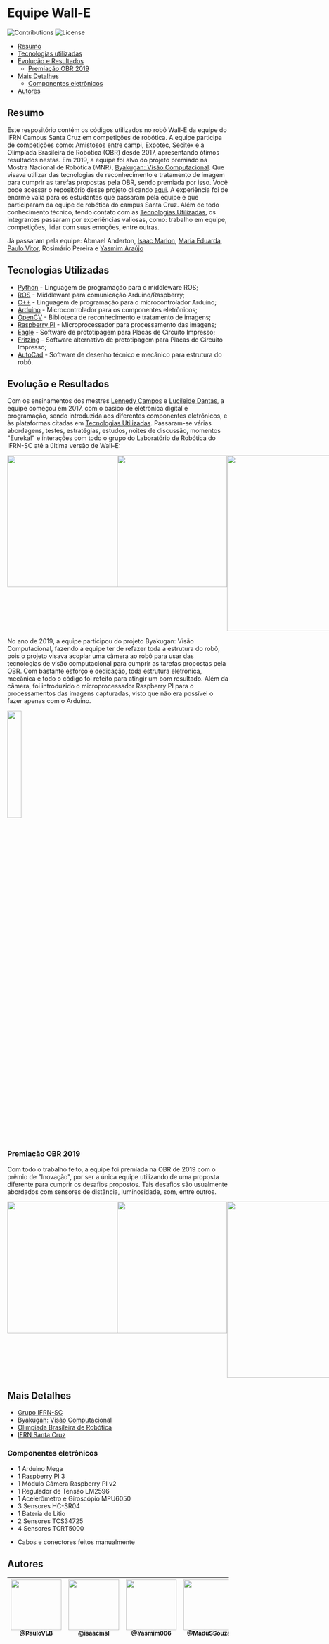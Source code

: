 # Equipe Wall-E

![Contributions](https://img.shields.io/badge/contributions-welcome-brightgreen.svg)
 ![License](https://img.shields.io/github/license/PauloVLB/byakuganv2)

- [Resumo](#resumo)
- [Tecnologias utilizadas](#tecnologias-utilizadas)
- [Evolução e Resultados](#evolução-e-resultados)
    - [Premiação OBR 2019](#premiação-obr-2019)
- [Mais Detalhes](#mais-detalhes)
    - [Componentes eletrônicos](#componentes-eletrônicos)
- [Autores](#autores)


## Resumo 

Este respositório contém os códigos utilizados no robô Wall-E da equipe do IFRN Campus Santa Cruz em competições de robótica. A equipe participa de competições como: Amistosos entre campi, Expotec, Secitex e a Olimpíada Brasileira de Robótica (OBR) desde 2017, apresentando ótimos resultados nestas. Em 2019, a equipe foi alvo do projeto premiado na Mostra Nacional de Robótica (MNR), [Byakugan: Visão Computacional](https://github.com/PauloVLB/byakuganv2). Que visava utilizar das tecnologias de reconhecimento e tratamento de imagem para cumprir as tarefas propostas pela OBR, sendo premiada por isso. Você pode acessar o repositório desse projeto clicando [aqui](https://github.com/PauloVLB/byakuganv2). A experiência foi de enorme valia para os estudantes que passaram pela equipe e que participaram da equipe de robótica do campus Santa Cruz. Além de todo conhecimento técnico, tendo contato com as [Tecnologias Utilizadas](##tecnologias-utilizadas), os integrantes passaram por experiências valiosas, como: trabalho em equipe, competições, lidar com suas emoções, entre outras. 

Já passaram pela equipe: Abmael Anderton, [Isaac Marlon](https://github.com/isaacmsl), [Maria Eduarda](https://github.com/MaduSSouza), [Paulo Vitor](https://github.com/PauloVLB), Rosimário Pereira e [Yasmim Araújo](https://github.com/Yasmim066)

## Tecnologias Utilizadas

- [Python](https://www.python.org/) - Linguagem de programação para o middleware ROS;
- [ROS](http://wiki.ros.org/pt_BR/ROS/Tutorials) - Middleware para comunicação Arduino/Raspberry;
- [C++](https://www.cplusplus.com/) - Linguagem de programação para o microcontrolador Arduino;
- [Arduino](https://www.arduino.cc/) - Microcontrolador para os componentes eletrônicos;
- [OpenCV](https://opencv.org/) - Biblioteca de reconhecimento e tratamento de imagens;
- [Raspberry PI](https://www.raspberrypi.org/) - Microprocessador para processamento das imagens;
- [Eagle](https://www.autodesk.com/products/eagle/overview) - Software de prototipagem para Placas de Circuito Impresso;
- [Fritzing](https://fritzing.org/) - Software alternativo de prototipagem para Placas de Circuito Impresso;
- [AutoCad](https://www.autodesk.com.br/products/autocad/overview) - Software de desenho técnico e mecânico para estrutura do robô.

## Evolução e Resultados

Com os ensinamentos dos mestres [Lennedy Campos](https://github.com/lennedy) e [Lucileide Dantas](https://github.com/lucileidedantas), a equipe começou em 2017, com o básico de eletrônica digital e programação, sendo introduzida aos diferentes componentes eletrônicos, e às plataformas citadas em [Tecnologias Utilizadas](##tecnologias-utilizadas).  Passaram-se várias abordagens, testes, estratégias, estudos, noites de discussão, momentos "Eureka!" e interações com todo o grupo do Laboratório de Robótica do IFRN-SC até a última versão de Wall-E:

<div style="display: flex;">
    <img src="https://user-images.githubusercontent.com/31678236/94839273-218db680-03ed-11eb-9c15-3a52a866baa6.png" width="250px" height="300px">
    <img src="https://user-images.githubusercontent.com/31678236/94826043-49751e00-03dd-11eb-931a-83c8e2fb9699.png" width="250px" height="300px">
    <img src="https://user-images.githubusercontent.com/31678236/94839477-6f0a2380-03ed-11eb-8fcc-06eed482c643.png" width="500px" height="400px">
</div>


<p>No ano de 2019, a equipe participou do projeto Byakugan: Visão Computacional, fazendo a equipe ter de refazer toda a estrutura do robô, pois o projeto visava acoplar uma câmera ao robô para usar das tecnologias de visão computacional para cumprir as tarefas propostas pela OBR. Com bastante esforço e dedicação, toda estrutura eletrônica, mecânica e todo o código foi refeito para atingir um bom resultado. Além da câmera, foi introduzido o microprocessador Raspberry PI para o processamentos das imagens capturadas, visto que não era possível o fazer apenas com o Arduino.</p>

<img src="https://user-images.githubusercontent.com/31678236/94826507-c1434880-03dd-11eb-8217-676c4dd79733.png" width="25%">

### Premiação OBR 2019 

Com todo o trabalho feito, a equipe foi premiada na OBR de 2019 com o prêmio de "Inovação", por ser a única equipe utilizando de uma proposta diferente para cumprir os desafios propostos. Tais desafios são usualmente abordados com sensores de distância, luminosidade, som, entre outros. 

<div style="display: flex;">
    <img src="https://user-images.githubusercontent.com/31678236/94827836-4418d300-03df-11eb-90a7-3cedbbe40cfb.png" width="250px" height="300px">
    <img src="https://user-images.githubusercontent.com/31678236/94827912-572ba300-03df-11eb-8f9f-8295af6e8ab5.png" width="250px" height="300px">
    <img src="https://user-images.githubusercontent.com/31678236/94829400-de2d4b00-03e0-11eb-81d5-fe148d7cb243.png" width="500px" height="400px">
</div>



## Mais Detalhes

- [Grupo IFRN-SC](https://github.com/IFRN-SC)
- [Byakugan: Visão Computacional](https://github.com/PauloVLB/byakuganv2)
- [Olimpíada Brasileira de Robótica](http://www.obr.org.br/)
- [IFRN Santa Cruz](https://portal.ifrn.edu.br/campus/santacruz/)

### Componentes eletrônicos

- 1 Arduino Mega
- 1 Raspberry PI 3
- 1 Módulo Câmera Raspberry PI v2
- 1 Regulador de Tensão LM2596
- 1 Acelerômetro e Giroscópio MPU6050
- 3 Sensores HC-SR04
- 1 Bateria de Lítio
- 2 Sensores TCS34725
- 4 Sensores TCRT5000

* Cabos e conectores feitos manualmente

## Autores

| [<img src="https://avatars3.githubusercontent.com/u/31678236?s=400&v=4" width=115><br><sub>@PauloVLB</sub>](https://github.com/PauloVLB) | [<img src="https://avatars3.githubusercontent.com/u/31693006?s=460&v=4" width=115><br><sub>@isaacmsl</sub>](https://github.com/isaacmsl) | [<img src="https://avatars3.githubusercontent.com/u/31935570?s=400&v=4" width=115><br><sub>@Yasmim066</sub>](https://github.com/Yasmim066) |[<img src="https://avatars3.githubusercontent.com/u/49988538?s=400&v=4" width=115><br><sub>@MaduSSouza</sub>](https://github.com/MaduSSouza) | [<img src="https://avatars3.githubusercontent.com/u/4775968?s=400&v=4" width=115><br><sub>@lennedy</sub>](https://github.com/lennedy) | [<img src="https://avatars3.githubusercontent.com/u/30004376?s=400&v=4" width=115><br><sub>@lucileidedantas</sub>](https://github.com/lucileidedantas) |
| :---: | :---: | :---: | :---: | :---: | :---: |
